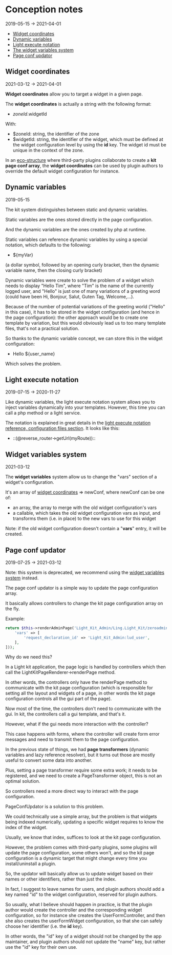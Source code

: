 Conception notes 
========
2019-05-15 -> 2021-04-01




* [Widget coordinates](#widget-coordinates)
* [Dynamic variables](#dynamic-variables)
* [Light execute notation](#light-execute-notation)
* [The widget variables system](#widget-variables-system)
* [Page conf updator](#page-conf-updator)




Widget coordinates
-----------
2021-03-12 -> 2021-04-01

**Widget coordinates** allow you to target a widget in a given page.

The **widget coordinates** is actually a string with the following format:

- $zoneId.$widgetId

With:

- $zoneId: string, the identifier of the zone
- $widgetId: string, the identifier of the widget, which must be defined at the widget configuration level by using the **id** key.
        The widget id must be unique in the context of the zone.


In an [eco-structure](https://github.com/lingtalfi/Light/blob/master/personal/mydoc/pages/nomenclature.md#eco-structure) where third-party plugins collaborate to create a **kit page conf array**, the **widget coordinates**
can be used by plugin authors to override the default widget configuration for instance.






Dynamic variables
----------------
2019-05-15


The kit system distinguishes between static and dynamic variables.

Static variables are the ones stored directly in the page configuration.

And the dynamic variables are the ones created by php at runtime.

Static variables can reference dynamic variables by using a special notation, which defaults to the following:

- ${myVar}

(a dollar symbol, followed by an opening curly bracket, then the dynamic variable name, then the closing curly bracket)


Dynamic variables were create to solve the problem of a widget which needs to display "Hello Tim",
where "Tim" is the name of the currently logged user, and "Hello" is just one of many variations of a greeting word 
(could have been Hi, Bonjour, Salut, Guten Tag, Welcome,...).

Because of the number of potential variations of the greeting world ("Hello" in this case), it has to be stored in the 
widget configuration (and hence in the page configuration): the other approach would be to create one template by variation, 
but this would obviously lead us to too many template files, that's not a practical solution.

So thanks to the dynamic variable concept, we can store this in the widget configuration:

- Hello ${user_name}

Which solves the problem.







Light execute notation
----------------
2019-07-15 -> 2020-11-27


Like dynamic variables, the light execute notation system allows you to inject variables dynamically
into your templates. However, this time you can call a php method or a light service.


The notation is explained in great details in the [light execute notation reference, configuration files section](https://github.com/lingtalfi/Light/blob/master/personal/mydoc/pages/notation/light-execute-notation.md#using-the-notation-in-configuration-files).
It looks like this:


- ::(@reverse_router->getUrl(myRoute))::





Widget variables system
-----------
2021-03-12


The **widget variables** system allow us to change the "vars" section of a widget's configuration.

It's an array of [widget coordinates](#widget-coordinates) => newConf, where newConf can be one of:

- an array, the array to merge with the old widget configuration's vars
- a callable, which takes the old widget configuration vars as input, and transforms them (i.e. in place) to the new vars to use for this widget

Note: if the old widget configuration doesn't contain a "**vars**" entry, it will be created.







Page conf updator 
---------------
2019-07-25 -> 2021-03-12


Note: this system is deprecated, we recommend using the [widget variables system](#widget-variables-system) instead.



The page conf updator is a simple way to update the page configuration array.

It basically allows controllers to change the kit page configuration array on the fly.


Example:

```php
return $this->renderAdminPage('Light_Kit_Admin/Ling.Light_Kit/zeroadmin/user/user_list', [], PageConfUpdator::create()->updateWidget("body.light_realist", [
    'vars' => [
        'request_declaration_id' => 'Light_Kit_Admin:lud_user',
    ],
]));
```

Why do we need this?

In a Light kit application, the page logic is handled by controllers which then call 
the LightKitPageRenderer->renderPage method.


In other words, the controllers only have the renderPage method to communicate with the kit page configuration (which
is responsible for setting all the layout and widgets of a page, in other words the kit page configuration controls
all the gui part of the page).


Now most of the time, the controllers don't need to communicate with the gui. In kit, the controllers call 
a gui template, and that's it.

However, what if the gui needs more interaction with the controller?

This case happens with forms, where the controller will create form error messages and need to transmit them
to the page configuration.

In the previous state of things, we had **page transformers** (dynamic variables and lazy reference resolver), 
but it turns out those are mostly useful to convert some data into another.

Plus, setting a page transformer require some extra work; it needs to be registered, and we need to create
a PageTransformer object, this is not an optimal solution.


So controllers need a more direct way to interact with the page configuration.

PageConfUpdator is a solution to this problem.

We could technically use a simple array, but the problem is that widgets being indexed numerically,
updating a specific widget requires to know the index of the widget. 

Usually, we know that index, suffices to look at the kit page configuration.

However, the problem comes with third-party plugins, some plugins will update the page configuration,
some others won't, and so the kit page configuration is a dynamic target that might change every
time you install/uninstall a plugin.

So, the updator will basically allow us to update widget based on their names or other identifiers, rather
than just the index.

In fact, I suggest to leave names for users, and plugin authors should add a key named "id"
to the widget configuration, reserved for plugin authors. 

So usually, what I believe should happen in practice, is that the plugin author would create
the controller and the corresponding widget configuration, so for instance she creates the UserFormController,
and then she also creates the userFormWidget configuration, so that she can safely choose her identifier (i.e. the **id** key).

In other words, the "id" key of a widget should not be changed by the app maintainer,
and plugin authors should not update the "name" key, but rather use the "id" key for their
own use.





 







 

